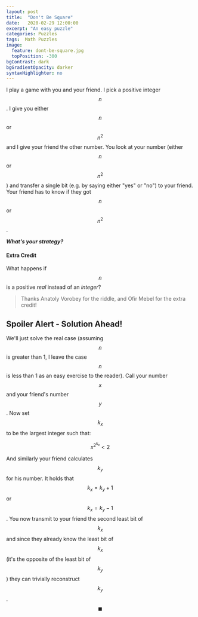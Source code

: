 ```yaml
---
layout: post
title:  "Don't Be Square"
date:   2020-02-29 12:00:00
excerpt: "An easy puzzle"
categories: Puzzles
tags:  Math Puzzles
image:
  feature: dont-be-square.jpg
  topPosition: -300
bgContrast: dark
bgGradientOpacity: darker
syntaxHighlighter: no
---
```

I play a game with you and your friend. I pick a positive integer $$n$$. I give you either $$n$$ or $$n^2$$ and I give your friend the other number. You look at your number (either $$n$$ or $$n^2$$) and transfer a single bit (e.g. by saying either "yes" or "no") to your friend. Your friend has to know if they got $$n$$ or $$n^2$$.

***What's your strategy?***

#### Extra Credit

What happens if $$n$$ is a positive *real* instead of an *integer*?

> Thanks Anatoly Vorobey for the riddle, and Ofir Mebel for the extra credit!

## Spoiler Alert - Solution Ahead!

We'll just solve the real case (assuming $$n$$ is greater than 1, I leave the case $$n$$ is less than 1 as an easy exercise to the reader). Call your number $$x$$ and your friend's number $$y$$. Now set $$k_x$$ to be the largest integer such that:

$$x^{2^{k_x}} \lt 2$$

And similarly your friend calculates $$k_y$$ for his number. It holds that $$k_x = k_y + 1$$ or $$k_x = k_y - 1$$. You now transmit to your friend the second least bit of $$k_x$$ and since they already know the least bit of $$k_x$$ (it's the opposite of the least bit of $$k_y$$) they can trivially reconstruct $$k_y$$. $$\blacksquare$$
